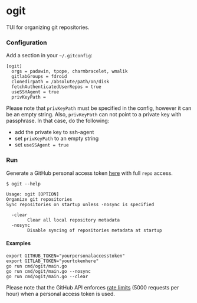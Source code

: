 # ogit

TUI for organizing git repositories.

### Configuration

Add a section in your `~/.gitconfig`:

```
[ogit]
  orgs = padawin, tpope, charmbracelet, wmalik
  gitlabGroups = fdroid
  clonedirpath = /absolute/path/on/disk
  fetchAuthenticatedUserRepos = true
  useSSHAgent = true
  privKeyPath =
```

Please note that `privKeyPath` must be specified in the config, however it
can be an empty string. Also, `privKeyPath` can not point to a private key with
passphrase. In that case, do the following:

* add the private key to ssh-agent
* set `privKeyPath` to an empty string
* set `useSSAgent = true`

### Run

Generate a GitHub personal access token
[here](https://github.com/settings/tokens) with full `repo` access.

```
$ ogit --help

Usage: ogit [OPTION]
Organize git repositories
Sync repositories on startup unless -nosync is specified

  -clear
    	Clear all local repository metadata
  -nosync
    	Disable syncing of repositories metadata at startup
```

#### Examples

```
export GITHUB_TOKEN="yourpersonalaccesstoken"
export GITLAB_TOKEN="yourtokenhere"
go run cmd/ogit/main.go
go run cmd/ogit/main.go --nosync
go run cmd/ogit/main.go --clear
```


Please note that the GitHub API enforces [rate limits](https://docs.github.com/en/developers/apps/building-github-apps/rate-limits-for-github-apps)
(5000 requests per hour) when a personal access token is used.
